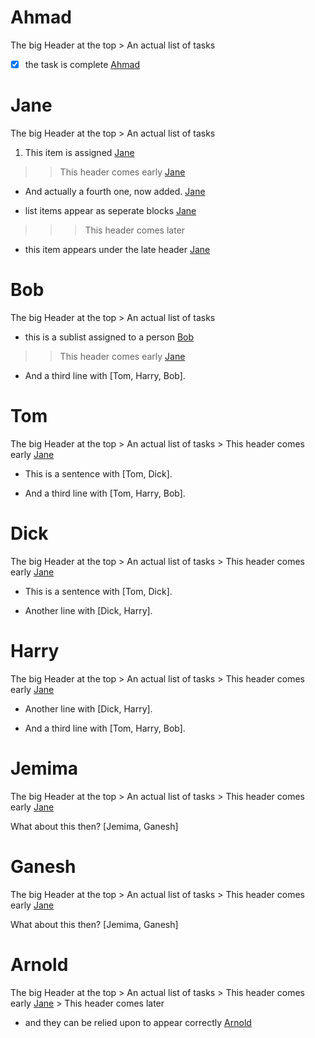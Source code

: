 

# Ahmad

The big Header at the top \> An actual list of tasks

-   ☒ the task is complete [Ahmad](#ahmad)

# Jane

The big Header at the top \> An actual list of tasks

1.  This item is assigned [Jane](#jane)

> > This header comes early [Jane](#jane)

-   And actually a fourth one, now added. [Jane](#jane)

-   list items appear as seperate blocks [Jane](#jane)

> > > This header comes later

-   this item appears under the late header [Jane](#jane)

# Bob

The big Header at the top \> An actual list of tasks

-   this is a sublist assigned to a person [Bob](#bob)

> > This header comes early [Jane](#jane)

-   And a third line with \[Tom, Harry, Bob\].

# Tom

The big Header at the top \> An actual list of tasks \> This header
comes early [Jane](#jane)

-   This is a sentence with \[Tom, Dick\].

-   And a third line with \[Tom, Harry, Bob\].

# Dick

The big Header at the top \> An actual list of tasks \> This header
comes early [Jane](#jane)

-   This is a sentence with \[Tom, Dick\].

-   Another line with \[Dick, Harry\].

# Harry

The big Header at the top \> An actual list of tasks \> This header
comes early [Jane](#jane)

-   Another line with \[Dick, Harry\].

-   And a third line with \[Tom, Harry, Bob\].

# Jemima

The big Header at the top \> An actual list of tasks \> This header
comes early [Jane](#jane)

What about this then? \[Jemima, Ganesh\]

# Ganesh

The big Header at the top \> An actual list of tasks \> This header
comes early [Jane](#jane)

What about this then? \[Jemima, Ganesh\]

# Arnold

The big Header at the top \> An actual list of tasks \> This header
comes early [Jane](#jane) \> This header comes later

-   and they can be relied upon to appear correctly [Arnold](#arnold)
